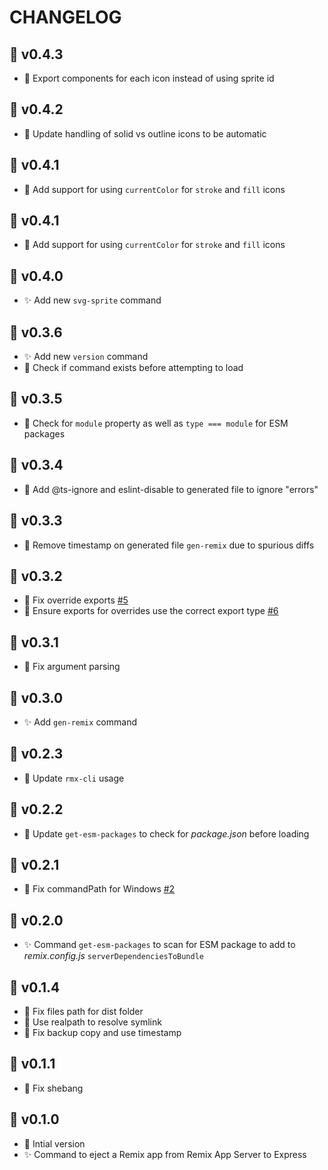 # CHANGELOG

## 🚀 v0.4.3

- 🔨 Export components for each icon instead of using sprite id

## 🚀 v0.4.2

- 🔨 Update handling of solid vs outline icons to be automatic

## 🚀 v0.4.1

- 🔨 Add support for using `currentColor` for `stroke` and `fill` icons

## 🚀 v0.4.1

- 🔨 Add support for using `currentColor` for `stroke` and `fill` icons

## 🚀 v0.4.0

- ✨ Add new `svg-sprite` command

## 🚀 v0.3.6

- ✨ Add new `version` command
- 🐛 Check if command exists before attempting to load

## 🚀 v0.3.5

- 🔨 Check for `module` property as well as `type === module` for ESM packages

## 🚀 v0.3.4

- 🔨 Add @ts-ignore and eslint-disable to generated file to ignore "errors"

## 🚀 v0.3.3

- 🔨 Remove timestamp on generated file `gen-remix` due to spurious diffs

## 🚀 v0.3.2

- 🐛 Fix override exports [#5](https://github.com/kiliman/rmx-cli/issues/5)
- 🐛 Ensure exports for overrides use the correct export type [#6](https://github.com/kiliman/rmx-cli/issues/6)

## 🚀 v0.3.1

- 🐛 Fix argument parsing

## 🚀 v0.3.0

- ✨ Add `gen-remix` command

## 🚀 v0.2.3

- 🔨 Update `rmx-cli` usage

## 🚀 v0.2.2

- 🐛 Update `get-esm-packages` to check for _package.json_ before loading

## 🚀 v0.2.1

- 🐛 Fix commandPath for Windows [#2](https://github.com/kiliman/rmx-cli/issues/2)

## 🚀 v0.2.0

- ✨ Command `get-esm-packages` to scan for ESM package to add to
  _remix.config.js_ `serverDependenciesToBundle`

## 🚀 v0.1.4

- 🐛 Fix files path for dist folder
- 🔨 Use realpath to resolve symlink
- 🐛 Fix backup copy and use timestamp

## 🚀 v0.1.1

- 🐛 Fix shebang

## 🚀 v0.1.0

- 🎉 Intial version
- ✨ Command to eject a Remix app from Remix App Server to Express
